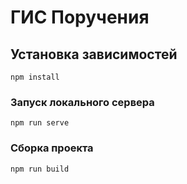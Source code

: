 # ГИС Поручения

## Установка зависимостей

```
npm install
```

### Запуск локального сервера

```
npm run serve
```

### Сборка проекта

```
npm run build
```
